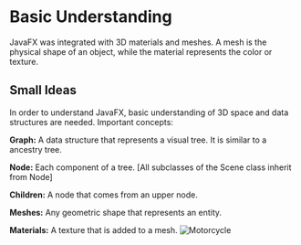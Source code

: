 # Basic Understanding

JavaFX was integrated with 3D materials and meshes. A mesh is the physical shape of an object,
while the material represents the color or texture. 

## Small Ideas

In order to understand JavaFX, basic understanding of 3D space and data structures are needed. Important concepts:

**Graph:** A data structure that represents a visual tree. It is similar to a ancestry tree. 

**Node:** Each component of a tree. [All subclasses of the Scene class inherit from Node]

**Children:** A node that comes from an upper node.

**Meshes:** Any geometric shape that represents an entity.

**Materials:** A texture that is added to a mesh.
![Motorcycle](https://i.imgur.com/QKfcEtE.gifv)
